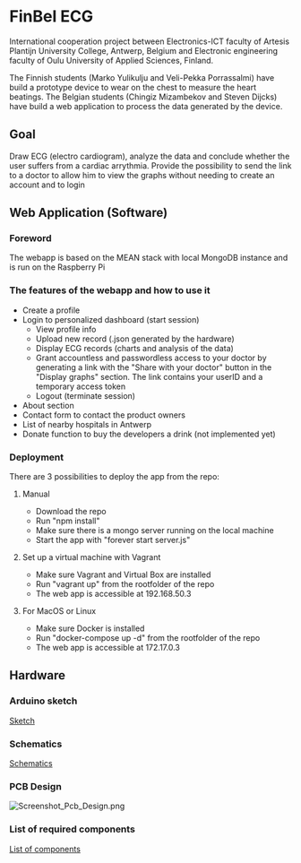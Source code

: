 # FinBel ECG #
International cooperation project between Electronics-ICT faculty of Artesis Plantijn University College, Antwerp, Belgium and Electronic engineering faculty of Oulu University of Applied Sciences, Finland. 

The Finnish students (Marko Yulikulju and Veli-Pekka Porrassalmi) have build a prototype device to wear on the chest to measure the heart beatings. 
The Belgian students (Chingiz Mizambekov and Steven Dijcks) have build a web application to process the data generated by the device.

## Goal ##
Draw ECG (electro cardiogram), analyze the data and conclude whether the user suffers from a cardiac arrythmia. Provide the possibility to send the link to a doctor to allow him to view the graphs without needing to create an account and to login

## Web Application (Software) ##
### Foreword ###
The webapp is based on the MEAN stack with local MongoDB instance and is run on the Raspberry Pi

### The features of the webapp and how to use it ###
* Create a profile
* Login to personalized dashboard (start session)
    * View profile info
    * Upload new record (.json generated by the hardware)
    * Display ECG records (charts and analysis of the data)
    * Grant accountless and passwordless access to your doctor by generating a link with the "Share with your doctor" button in the "Display graphs" section. The link contains your userID and a temporary access token
    * Logout (terminate session)
* About section
* Contact form to contact the product owners
* List of nearby hospitals in Antwerp
* Donate function to buy the developers a drink (not implemented yet)

### Deployment ###
There are 3 possibilities to deploy the app from the repo:

1. Manual
    * Download the repo
    * Run "npm install"
    * Make sure there is a mongo server running on the local machine
    * Start the app with "forever start server.js"


1. Set up a virtual machine with Vagrant
    * Make sure Vagrant and Virtual Box are installed
    * Run "vagrant up" from the rootfolder of the repo
    * The web app is accessible at 192.168.50.3
 

1. For MacOS or Linux
    * Make sure Docker is installed
    * Run "docker-compose up -d" from the rootfolder of the repo
    * The web app is accessible at 172.17.0.3


## Hardware ##
### Arduino sketch ###
[Sketch](https://bitbucket.org/ChingizMizambekov/ecg/src/0cd166b0810a7870958a1a7d6bf1be43da7afc3d/Hardware/ECG_Device_Arduino_Code/ECG_Device_Arduino_Code.ino?at=master&fileviewer=file-view-default)


### Schematics ###
[Schematics](https://bitbucket.org/ChingizMizambekov/ecg/src/0cd166b0810a7870958a1a7d6bf1be43da7afc3d/Hardware/ECG_Device_PCB/Schematic_Pcb.sch?at=master&fileviewer=file-view-default)

### PCB Design ###
![Screenshot_Pcb_Design.png](https://bitbucket.org/repo/LooGLEM/images/2601417041-Screenshot_Pcb_Design.png)

### List of required components ###
[List of components](https://bitbucket.org/ChingizMizambekov/ecg/src/0cd166b0810a7870958a1a7d6bf1be43da7afc3d/Hardware/ECG_Device_PCB/Parts_List_ECG_Device.txt?at=master&fileviewer=file-view-default)